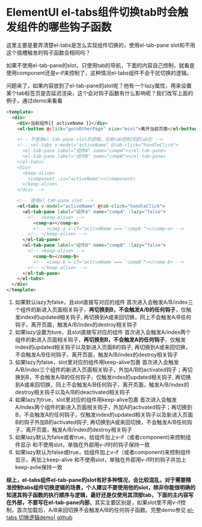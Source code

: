 # ElementUI el-tabs组件切换tab时会触发组件的哪些钩子函数

这里主要是要弄清楚el-tabs是怎么实现组件切换的，使用el-tab-pane slot和不用这个插槽触发的钩子函数会相同吗？

如果不使用el-tab-pane的slot，只使用tab的导航，下面的内容自己控制，就看是使用component还是v-if来控制了，这种情况el-tabs组件不会干扰切换的逻辑。

问题来了，如果内容放到了el-tab-pane的slot呢？他有一个lazy属性，用来设置某个tab标签页是否延迟渲染，这个会对钩子函数有什么影响呢？我们改写上面的例子，通过demo来看看

```html
<template>
  <div>
    <div>当前组件{{ activeName }}</div>
    <el-button @click="gotoOtherPage" size="mini">离开当前页面</el-button>

    <!-- 不使用el-tab-pane slot的逻辑，仅用tab控制顶部tab栏 -->
    <!-- <el-tabs v-model="activeName" @tab-click="handleClick">
      <el-tab-pane label="组件A" name="compA"></el-tab-pane>
      <el-tab-pane label="组件B" name="compB"></el-tab-pane>
    </el-tabs>
    <div>
      <keep-alive>
        <component :is="activeName"></component>
      </keep-alive>
    </div> -->

    <!-- 使用el-tab-pane slot -->
    <el-tabs v-model="activeName" @tab-click="handleClick">
      <el-tab-pane label="组件A" name="compA" :lazy="false">
        <!-- <keep-alive> -->
          <comp-a></comp-a>
          <!-- <comp-a v-if="activeName === 'compA'"></comp-a> -->
        <!-- </keep-alive> -->
      </el-tab-pane>
      <el-tab-pane label="组件B" name="compB" :lazy="false">
        <!-- <keep-alive> -->
          <comp-b></comp-b>
          <!-- <comp-b v-if="activeName === 'compB'"></comp-b> -->
        <!-- </keep-alive> -->
      </el-tab-pane>
    </el-tabs>
  </div>
</template>
```

1. 如果默认lazy为false，且slot直接写对应的组件
首次进入会触发A/B/index三个组件的新进入页面相关钩子，**再切换到B，不会触发A/B的任何钩子**，仅触发index的updated相关钩子, 再切换到A或来回切换，同上不会触发A/B任何钩子，离开页面，触发A/B/index的destroy相关钩子
2. 如果lazy设置为ture，且slot直接写对应的组件
首次进入会触发A/index两个组件的新进入页面相关钩子，**再切换到B，不会触发A的任何钩子**，仅触发index的updated相关钩子以及新进入页面B的钩子, 再切换到A或来回切换，不会触发A/B任何钩子，离开页面，触发A/B/index的destroy相关钩子
3. 如果lazy为false，slot里对应的组件用keep-alive包裹
首次进入会触发A/B/index三个组件的新进入页面相关钩子，外加A/B的activated钩子；再切换到B，不会触发A/B的任何钩子，仅触发index的updated相关钩子, 再切换到A或来回切换，同上不会触发A/B任何钩子，离开页面，触发A/B/index的destroy相关钩子以及A/B的deactivated相关钩子
4. 如果lazy为true，slot里对应的组件用keep-alive包裹
首次进入会触发A/index两个组件的新进入页面相关钩子，外加A的activated钩子；再切换到B，不会触发A的任何钩子，仅触发index的updated相关钩子以及新进入页面B的钩子外加B的activated钩子, 再切换到A或来回切换，不会触发A/B任何钩子，离开页面，触发A/B/index的destroy相关钩子
5. 如果lazy默认为false或者true，给组件加上v-if（或者component)来控制组件显示
和不使用slot，单独在外部用v-if时的钩子保持一致
6. 如果lazy默认为false或true，给组件加上v-if（或者component)来控制组件显示，再加上keep-alive
和不使用slot，单独在外部用v-if时的钩子并加上keep-avlie保持一致

**综上，el-tabs组件el-tab-pane的slot有好多种情况，会比较混乱，对于需要精准控制tabs组件切换逻辑的场景，个人建议不要使用他的slot，除非你能很明确的知道其钩子函数的执行顺序与逻辑，最好还是仅使用其顶部tab，下面的主内容写在外部，不要写在el-tab-pane内部**。其实主要区别是，如果slot里不用v-if控制，首次加载后，A/B来回切换不会触发A/B的任何钩子函数。完整demo参见 [el-tabs 切换逻辑demo| github](https://github.com/zuoxiaobai/fedemo/tree/master/src/vuecli-demo/src/views/elementTabs/)

